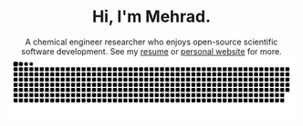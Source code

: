 <div align="center">

# Hi, I'm Mehrad.
A chemical engineer researcher who enjoys open-source scientific software development.
See my [resume](https://mehradans92.github.io/img/resume.pdf) or [personal website](https://mehradans92.github.io/) for more.
<img  src="https://github.com/mehradans92/mehradans92/blob/output/github-snake.svg"
       alt="snake" /></a>
</div>

